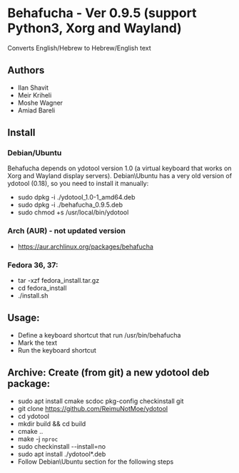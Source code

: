 # Behafucha - Ver 0.9.5 (support Python3, Xorg and Wayland)
Converts English/Hebrew to Hebrew/English text

## Authors
* Ilan Shavit
* Meir Kriheli
* Moshe Wagner
* Amiad Bareli

## Install
### Debian/Ubuntu
Behafucha depends on ydotool version 1.0 (a virtual keyboard that works on Xorg and Wayland display servers).
Debian\Ubuntu has a very old version of ydotool (0.18), so you need to install it manually: 

* sudo dpkg -i ./ydotool_1.0-1_amd64.deb
* sudo dpkg -i ./behafucha_0.9.5.deb
* sudo chmod +s /usr/local/bin/ydotool

### Arch (AUR) - not updated version
 - https://aur.archlinux.org/packages/behafucha

### Fedora 36, 37:
 - tar -xzf fedora_install.tar.gz
 - cd fedora_install 
 - ./install.sh

## Usage:
   - Define a keyboard shortcut that run /usr/bin/behafucha
   - Mark the text
   - Run the keyboard shortcut

## Archive: Create (from git) a new ydotool deb package:
* sudo apt install cmake scdoc pkg-config checkinstall git
* git clone  https://github.com/ReimuNotMoe/ydotool
* cd ydotool
* mkdir build && cd build
* cmake ..
* make -j `nproc`
* sudo checkinstall --install=no
* sudo apt install ./ydotool*.deb
* Follow Debian\Ubuntu section for the following steps

